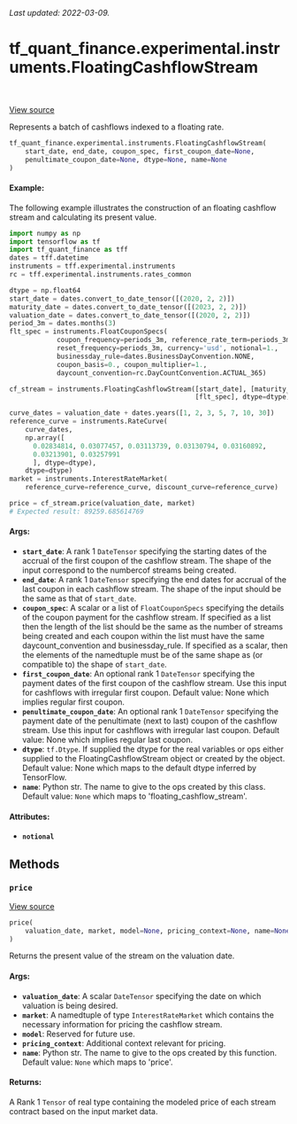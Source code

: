 <!--
This file is generated by a tool. Do not edit directly.
For open-source contributions the docs will be updated automatically.
-->

*Last updated: 2022-03-09.*

<div itemscope itemtype="http://developers.google.com/ReferenceObject">
<meta itemprop="name" content="tf_quant_finance.experimental.instruments.FloatingCashflowStream" />
<meta itemprop="path" content="Stable" />
<meta itemprop="property" content="__init__"/>
<meta itemprop="property" content="price"/>
</div>

# tf_quant_finance.experimental.instruments.FloatingCashflowStream

<!-- Insert buttons and diff -->

<table class="tfo-notebook-buttons tfo-api" align="left">
</table>

<a target="_blank" href="https://github.com/google/tf-quant-finance/blob/master/tf_quant_finance/experimental/instruments/cashflow_stream.py">View source</a>



Represents a batch of cashflows indexed to a floating rate.

```python
tf_quant_finance.experimental.instruments.FloatingCashflowStream(
    start_date, end_date, coupon_spec, first_coupon_date=None,
    penultimate_coupon_date=None, dtype=None, name=None
)
```



<!-- Placeholder for "Used in" -->

#### Example:
The following example illustrates the construction of an floating
cashflow stream and calculating its present value.

```python
import numpy as np
import tensorflow as tf
import tf_quant_finance as tff
dates = tff.datetime
instruments = tff.experimental.instruments
rc = tff.experimental.instruments.rates_common

dtype = np.float64
start_date = dates.convert_to_date_tensor([(2020, 2, 2)])
maturity_date = dates.convert_to_date_tensor([(2023, 2, 2)])
valuation_date = dates.convert_to_date_tensor([(2020, 2, 2)])
period_3m = dates.months(3)
flt_spec = instruments.FloatCouponSpecs(
            coupon_frequency=periods_3m, reference_rate_term=periods_3m,
            reset_frequency=periods_3m, currency='usd', notional=1.,
            businessday_rule=dates.BusinessDayConvention.NONE,
            coupon_basis=0., coupon_multiplier=1.,
            daycount_convention=rc.DayCountConvention.ACTUAL_365)

cf_stream = instruments.FloatingCashflowStream([start_date], [maturity_date],
                                               [flt_spec], dtype=dtype)

curve_dates = valuation_date + dates.years([1, 2, 3, 5, 7, 10, 30])
reference_curve = instruments.RateCurve(
    curve_dates,
    np.array([
      0.02834814, 0.03077457, 0.03113739, 0.03130794, 0.03160892,
      0.03213901, 0.03257991
      ], dtype=dtype),
    dtype=dtype)
market = instruments.InterestRateMarket(
    reference_curve=reference_curve, discount_curve=reference_curve)

price = cf_stream.price(valuation_date, market)
# Expected result: 89259.685614769
```

#### Args:


* <b>`start_date`</b>: A rank 1 `DateTensor` specifying the starting dates of the
  accrual of the first coupon of the cashflow stream. The shape of the
  input correspond to the numbercof streams being created.
* <b>`end_date`</b>: A rank 1 `DateTensor` specifying the end dates for accrual of
  the last coupon in each cashflow stream. The shape of the input should
  be the same as that of `start_date`.
* <b>`coupon_spec`</b>: A scalar or a list of `FloatCouponSpecs` specifying the
  details of the coupon payment for the cashflow stream. If specified as
  a list then the length of the list should be the same as the number of
  streams being created and each coupon within the list must have the
  same daycount_convention and businessday_rule. If specified as
  a scalar, then the elements of the namedtuple must be of the same shape
  as (or compatible to) the shape of `start_date`.
* <b>`first_coupon_date`</b>: An optional rank 1 `DateTensor` specifying the payment
  dates of the first coupon of the cashflow stream. Use this input for
  cashflows with irregular first coupon.
  Default value: None which implies regular first coupon.
* <b>`penultimate_coupon_date`</b>: An optional rank 1 `DateTensor` specifying the
  payment date of the penultimate (next to last) coupon of the cashflow
  stream. Use this input for cashflows with irregular last coupon.
  Default value: None which implies regular last coupon.
* <b>`dtype`</b>: `tf.Dtype`. If supplied the dtype for the real variables or ops
  either supplied to the FloatingCashflowStream object or created by the
  object.
  Default value: None which maps to the default dtype inferred by
  TensorFlow.
* <b>`name`</b>: Python str. The name to give to the ops created by this class.
  Default value: `None` which maps to 'floating_cashflow_stream'.

#### Attributes:

* <b>`notional`</b>


## Methods

<h3 id="price"><code>price</code></h3>

<a target="_blank" href="https://github.com/google/tf-quant-finance/blob/master/tf_quant_finance/experimental/instruments/cashflow_stream.py">View source</a>

```python
price(
    valuation_date, market, model=None, pricing_context=None, name=None
)
```

Returns the present value of the stream on the valuation date.


#### Args:


* <b>`valuation_date`</b>: A scalar `DateTensor` specifying the date on which
  valuation is being desired.
* <b>`market`</b>: A namedtuple of type `InterestRateMarket` which contains the
  necessary information for pricing the cashflow stream.
* <b>`model`</b>: Reserved for future use.
* <b>`pricing_context`</b>: Additional context relevant for pricing.
* <b>`name`</b>: Python str. The name to give to the ops created by this function.
  Default value: `None` which maps to 'price'.


#### Returns:

A Rank 1 `Tensor` of real type containing the modeled price of each stream
contract based on the input market data.




